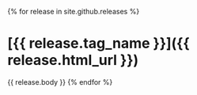 {% for release in site.github.releases %}
# [{{ release.tag_name }}]({{ release.html_url }})
{{ release.body }}
{% endfor %}